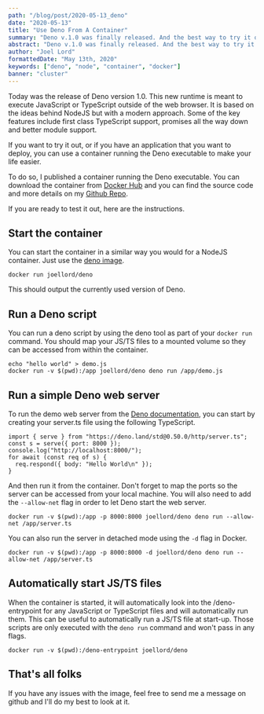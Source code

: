 ```yaml
---
path: "/blog/post/2020-05-13_deno"
date: "2020-05-13"
title: "Use Deno From A Container"
summary: "Deno v.1.0 was finally released. And the best way to try it out is from within a container. Here's how."
abstract: "Deno v.1.0 was finally released. And the best way to try it out is from within a container. Here's how."
author: "Joel Lord"
formattedDate: "May 13th, 2020"
keywords: ["deno", "node", "container", "docker"]
banner: "cluster"
---
```

Today was the release of Deno version 1.0. This new runtime is meant to execute JavaScript or TypeScript outside of the web browser. It is based on the ideas behind NodeJS but with a modern approach. Some of the key features include first class TypeScript support, promises all the way down and better module support.

If you want to try it out, or if you have an application that you want to deploy, you can use a container running the Deno executable to make your life easier. 

To do so, I published a container running the Deno executable. You can download the container from [Docker Hub](https://hub.docker.com/r/joellord/deno) and you can find the source code and more details on my [Github Repo](https://github.com/joellord/deno).

If you are ready to test it out, here are the instructions.

## Start the container
You can start the container in a similar way you would for a NodeJS container. Just use the [deno image](http://github.com/joellord/deno).

```
docker run joellord/deno
```

This should output the currently used version of Deno.

## Run a Deno script
You can run a deno script by using the deno tool as part of your `docker run` command. You should map your JS/TS files to a mounted volume so they can be accessed from within the container.

```
echo "hello world" > demo.js
docker run -v $(pwd):/app joellord/deno deno run /app/demo.js
```

## Run a simple Deno web server
To run the demo web server from the [Deno documentation](https://deno.land/#getting-started), you can start by creating your server.ts file using the following TypeScript.

```
import { serve } from "https://deno.land/std@0.50.0/http/server.ts";
const s = serve({ port: 8000 });
console.log("http://localhost:8000/");
for await (const req of s) {
  req.respond({ body: "Hello World\n" });
}
```

And then run it from the container. Don't forget to map the ports so the server can be accessed from your local machine. You will also need to add the `--allow-net` flag in order to let Deno start the web server.

```
docker run -v $(pwd):/app -p 8000:8000 joellord/deno deno run --allow-net /app/server.ts
```

You can also run the server in detached mode using the `-d` flag in Docker.
```
docker run -v $(pwd):/app -p 8000:8000 -d joellord/deno deno run --allow-net /app/server.ts
```

## Automatically start JS/TS files
When the container is started, it will automatically look into the /deno-entrypoint for any JavaScript or TypeScript files and will automatically run them. This can be useful to automatically run a JS/TS file at start-up. Those scripts are only executed with the `deno run` command and won't pass in any flags.

```
docker run -v $(pwd):/deno-entrypoint joellord/deno
```

## That's all folks
If you have any issues with the image, feel free to send me a message on github and I'll do my best to look at it.